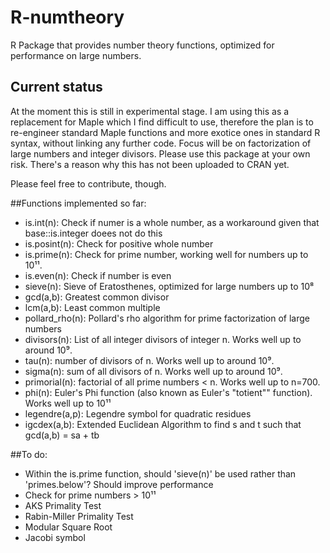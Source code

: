 # R-numtheory
R Package that provides number theory functions, optimized for performance on large numbers.
## Current status
At the moment this is still in experimental stage. I am using this as a replacement for Maple which I find difficult to use, therefore the plan is to re-engineer standard Maple functions and more exotice ones in standard R syntax, without linking any further code. Focus will be on factorization of large numbers and integer divisors.
Please use this package at your own risk. There's a reason why this has not been uploaded to CRAN yet.

Please feel free to contribute, though.

##Functions implemented so far:
- is.int(n): Check if numer is a whole number, as a workaround given that base::is.integer doees not do this
- is.posint(n): Check for positive whole number
- is.prime(n): Check for prime number, working well for numbers up to 10¹¹.
- is.even(n): Check if number is even
- sieve(n): Sieve of Eratosthenes, optimized for large numbers up to 10⁸
- gcd(a,b): Greatest common divisor
- lcm(a,b): Least common multiple
- pollard_rho(n): Pollard's rho algorithm for prime factorization of large numbers
- divisors(n): List of all integer divisors of integer n. Works well up to around 10⁹.
- tau(n): number of divisors of n. Works well up to around 10⁹.
- sigma(n): sum of all divisors of n. Works well up to around 10⁹.
- primorial(n): factorial of all prime numbers < n. Works well up to n=700.
- phi(n): Euler's Phi function (also known as Euler's "totient"" function). Works well up to 10¹¹
- legendre(a,p): Legendre symbol for quadratic residues
- igcdex(a,b): Extended Euclidean Algorithm to find s and t such that gcd(a,b) = sa + tb

##To do:
- Within the is.prime function, should 'sieve(n)' be used rather than 'primes.below'? Should improve performance
- Check for prime numbers > 10¹¹
- AKS Primality Test
- Rabin-Miller Primality Test
- Modular Square Root
- Jacobi symbol

